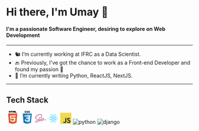# Hi there, I'm Umay 👋


#### I'm a passionate Software Engineer, desiring to explore on Web Development

-----------------

- 🐿️ I’m currently working at IFRC as a Data Scientist.
- 🔙 Previously, I've got the chance to work as a Front-end Developer and found my passion 🙌
- 🌱 I’m currently writing Python, ReactJS, NextJS.

-----------------

## Tech Stack

<div>
  <img src="https://raw.githubusercontent.com/github/explore/80688e429a7d4ef2fca1e82350fe8e3517d3494d/topics/html/html.png" width="35px" padding="5px" alt="html5"/>

  <img src="https://raw.githubusercontent.com/github/explore/80688e429a7d4ef2fca1e82350fe8e3517d3494d/topics/css/css.png" width="35px" padding="5px" alt="css"/>
  
  <img src="https://raw.githubusercontent.com/github/explore/80688e429a7d4ef2fca1e82350fe8e3517d3494d/topics/sass/sass.png" width="30px" alt="sass"/>
  
  <img src="https://raw.githubusercontent.com/github/explore/80688e429a7d4ef2fca1e82350fe8e3517d3494d/topics/react/react.png" width="30px" alt="reactjs"/>

  <img src="https://raw.githubusercontent.com/github/explore/80688e429a7d4ef2fca1e82350fe8e3517d3494d/topics/javascript/javascript.png" width="30px" alt="javascript"/>

  <img src="https://cdn.cdnlogo.com/logos/p/3/python.svg" width="30px" alt="python"/>

  <img src="https://www.djangoproject.com/m/img/logos/django-logo-negative.png" width="60px" alt="django"/>
  
</div>






<!--
**UmayD/UmayD** is a ✨ _special_ ✨ repository because its `README.md` (this file) appears on your GitHub profile.

Here are some ideas to get you started:

- 🔭 I’m currently working on ...
- 🌱 I’m currently learning ...
- 👯 I’m looking to collaborate on ...
- 🤔 I’m looking for help with ...
- 💬 Ask me about ...
- 📫 How to reach me: ...
- 😄 Pronouns: ...
- ⚡ Fun fact: ...
-->
